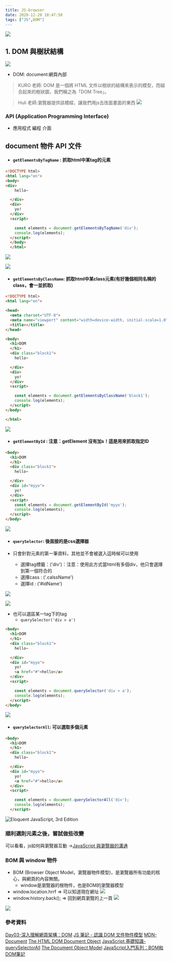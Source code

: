```yaml
---
title: JS-browser
date: 2020-12-28 18:47:58
tags: ["JS",DOM"]
---
```


![](https://i.imgur.com/NdO4OR5.png)

## 1. DOM 與樹狀結構
![](https://i.imgur.com/uZDTql8.png)
* DOM: document:網頁內部
> KURO 老師:
> DOM 是一個將 HTML 文件以樹狀的結構來表示的模型，而組合起來的樹狀圖，我們稱之為「DOM Tree」。

> Huli 老師:瀏覽器提供該橋樑，讓我們用js去改面畫面的東西
 ![](https://i.imgur.com/tPHGSL4.png)





### API (Application Programming Interface)
* 應用程式 編程 介面
## document 物件 API 文件
* #### `getElementsByTagName` : 抓取html中某tag的元素
```html 
<!DOCTYPE html>
<html lang="en">
<body>
<div>
    hello~

  </div>
  <div>
    yo!
  </div>
  <script>

    const elements = document.getElementsByTagName('div');
    console.log(elements);
  </script>
  </body>
  </html>
```
![](https://i.imgur.com/hSmfZ9u.png)

![](https://i.imgur.com/yNOOK2m.png)

* #### `getElementsByClassName`: 抓取html中某class元素(有好幾個相同名稱的class，會一並抓取)

```html
<!DOCTYPE html>
<html lang="en">

<head>
  <meta charset="UTF-8">
  <meta name="viewport" content="width=device-width, initial-scale=1.0">
  <title></title>
</head>

<body>
  <h1>DOM
  </h1>
  <div class="block1">
    hello~

  </div>
  <div>
    yo!
  </div>
  <script>

    const elements = document.getElementsByClassName('block1');
    console.log(elements);
  </script>
</body>

</html>
```

![](https://i.imgur.com/d7ZlZnr.png)


* #### `getElementById` : 注意：getElement 沒有加s！這是用來抓取指定ID
```html
<body>
  <h1>DOM
  </h1>
  <div class="block1">
    hello~

  </div>
  <div id="myyo">
    yo!
  </div>
  <script>
    const elements = document.getElementById('myyo');
    console.log(elements);
  </script>
</body>

```
![](https://i.imgur.com/1ouq4WA.png)

* #### `querySelector`: 後面接的是css選擇器
* 只會針對元素的第一筆資料，其他並不會被選入這時候可以使用

    * 選擇tag標籤：('div')：注意：使用此方式當html有多個div，他只會選擇到第一個符合的
    * 選擇cass : ('.calssName')
    * 選擇id : ('#idName')
    
![](https://i.imgur.com/QzoOo6r.png)

![](https://i.imgur.com/pSMPFCJ.png)
    
* 也可以選區某一tag下的tag
    * `querySelector('div > a')`
```html
<body>
  <h1>DOM
  </h1>
  <div class="block1">
    hello~

  </div>
  <div id="myyo">
    yo!
    <a href="#">hello</a>
  </div>
  <script>

    const elements = document.querySelector('div > a');
    console.log(elements);
  </script>
</body>
```
![](https://i.imgur.com/I9qr8LD.png)

* #### `querySelectorAll`: 可以選取多個元素

```html
<body>
  <h1>DOM
  </h1>
  <div class="block1">
    hello~

  </div>
  <div id="myyo">
    yo!
    <a href="#">hello</a>
  </div>
  <script>

    const elements = document.querySelectorAll('div');
    console.log(elements);
  </script>
```
![Eloquent JavaScript, 3rd Edition](https://i.imgur.com/jFPYIO0.png)

### 順利選則元素之後，嘗試做些改變

可以看看，js如何與瀏覽器互動 ->[JavaScript 與瀏覽器的溝通](https://hackmd.io/yGiTI8qVRLWmDCpD1w7HcA?view)



###  BOM 與 window 物件
* BOM (Browser Object Model，瀏覽器物件模型)，是瀏覽器所有功能的核心，與網頁的內容無關。
    * window是瀏覽器的根物件，也是BOM的瀏覽器模型
* window.location.hrrf => 可以知道現在網址
![](https://i.imgur.com/8EeLLGQ.png)
* window.history.back(); => 回到網頁瀏覽的上一頁
![](https://i.imgur.com/kBtDslP.png)

![](https://i.imgur.com/jyPOjvH.png)


### 參考資料
[Day03-深入理解網頁架構：DOM](https://ithelp.ithome.com.tw/articles/10202689)
[JS 筆記 - 認識 DOM 文件物件模型](https://hsuchihting.github.io/javascript/20200615/1316819935/)
[MDN-Document](https://developer.mozilla.org/zh-TW/docs/Web/API/Document)
[The HTML DOM Document Object](https://www.w3schools.com/jsref/dom_obj_document.asp)
[JavaScript 基礎知識-querySelectorAll](https://ithelp.ithome.com.tw/articles/10211614)
[The Document Object Model](https://eloquentjavascript.net/14_dom.html)
[JavaScript入門系列：BOM和DOM筆記](https://www.happycoding.today/posts/43)

